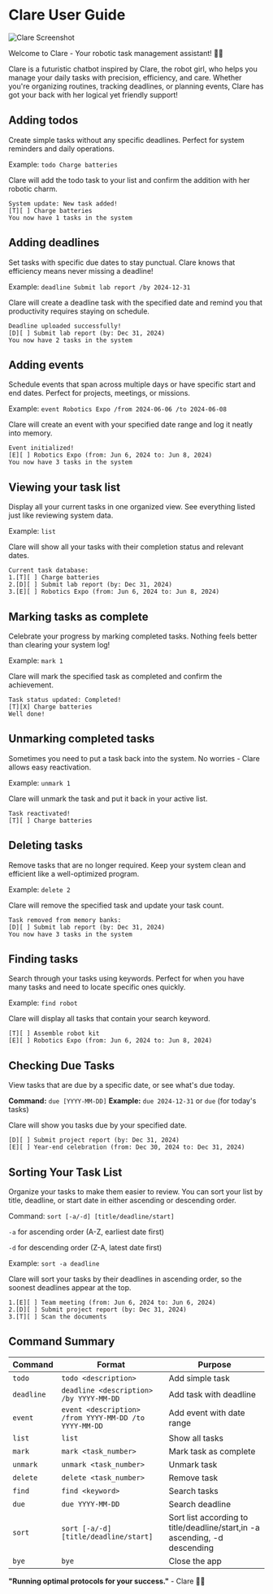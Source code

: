# Clare User Guide

![Clare Screenshot](Ui.png)

Welcome to Clare - Your robotic task management assistant! 🤖✨

Clare is a futuristic chatbot inspired by Clare, the robot girl, who helps you manage your daily tasks with precision, efficiency, and care. Whether you're organizing routines, tracking deadlines, or planning events, Clare has got your back with her logical yet friendly support!

## Adding todos

Create simple tasks without any specific deadlines. Perfect for system reminders and daily operations.

Example: `todo Charge batteries`

Clare will add the todo task to your list and confirm the addition with her robotic charm.

```
System update: New task added!
[T][ ] Charge batteries
You now have 1 tasks in the system
```

## Adding deadlines

Set tasks with specific due dates to stay punctual. Clare knows that efficiency means never missing a deadline!

Example: `deadline Submit lab report /by 2024-12-31`

Clare will create a deadline task with the specified date and remind you that productivity requires staying on schedule.

```
Deadline uploaded successfully!
[D][ ] Submit lab report (by: Dec 31, 2024)
You now have 2 tasks in the system
```

## Adding events

Schedule events that span across multiple days or have specific start and end dates. Perfect for projects, meetings, or missions.

Example: `event Robotics Expo /from 2024-06-06 /to 2024-06-08`

Clare will create an event with your specified date range and log it neatly into memory.


```
Event initialized!
[E][ ] Robotics Expo (from: Jun 6, 2024 to: Jun 8, 2024)
You now have 3 tasks in the system
```

## Viewing your task list

Display all your current tasks in one organized view. See everything listed just like reviewing system data.

Example: `list`

Clare will show all your tasks with their completion status and relevant dates.
```
Current task database:
1.[T][ ] Charge batteries
2.[D][ ] Submit lab report (by: Dec 31, 2024)
3.[E][ ] Robotics Expo (from: Jun 6, 2024 to: Jun 8, 2024)
```

## Marking tasks as complete

Celebrate your progress by marking completed tasks. Nothing feels better than clearing your system log!

Example: `mark 1`

Clare will mark the specified task as completed and confirm the achievement.
```
Task status updated: Completed!
[T][X] Charge batteries
Well done!
```

## Unmarking completed tasks

Sometimes you need to put a task back into the system. No worries - Clare allows easy reactivation.

Example: `unmark 1`

Clare will unmark the task and put it back in your active list.
```
Task reactivated!
[T][ ] Charge batteries
```
## Deleting tasks

Remove tasks that are no longer required. Keep your system clean and efficient like a well-optimized program.

Example: `delete 2`

Clare will remove the specified task and update your task count.
```
Task removed from memory banks:
[D][ ] Submit lab report (by: Dec 31, 2024)
You now have 3 tasks in the system
```

## Finding tasks

Search through your tasks using keywords. Perfect for when you have many tasks and need to locate specific ones quickly.

Example: `find robot`

Clare will display all tasks that contain your search keyword.
```
[T][ ] Assemble robot kit
[E][ ] Robotics Expo (from: Jun 6, 2024 to: Jun 8, 2024)
```

## Checking Due Tasks

View tasks that are due by a specific date, or see what's due today.

**Command:** `due [YYYY-MM-DD]`
**Example:** `due 2024-12-31` or `due` (for today's tasks)

Clare will show you tasks due by your specified date.

```
[D][ ] Submit project report (by: Dec 31, 2024)
[E][ ] Year-end celebration (from: Dec 30, 2024 to: Dec 31, 2024)
```

## Sorting Your Task List
Organize your tasks to make them easier to review. You can sort your list by title, deadline, or start date in either ascending or descending order.

Command: `sort [-a/-d] [title/deadline/start]`

`-a` for ascending order (A-Z, earliest date first)

`-d` for descending order (Z-A, latest date first)

Example: `sort -a deadline`

Clare will sort your tasks by their deadlines in ascending order, so the soonest deadlines appear at the top.
```
1.[E][ ] Team meeting (from: Jun 6, 2024 to: Jun 6, 2024)
2.[D][ ] Submit project report (by: Dec 31, 2024)
3.[T][ ] Scan the documents
```
## Command Summary

| Command    | Format                                                | Purpose                                                                    |
|------------|-------------------------------------------------------|----------------------------------------------------------------------------|
| `todo`     | `todo <description>`                                  | Add simple task                                                            |
| `deadline` | `deadline <description> /by YYYY-MM-DD`               | Add task with deadline                                                     |
| `event`    | `event <description> /from YYYY-MM-DD /to YYYY-MM-DD` | Add event with date range                                                  |
| `list`     | `list`                                                | Show all tasks                                                             |
| `mark`     | `mark <task_number>`                                  | Mark task as complete                                                      |
| `unmark`   | `unmark <task_number>`                                | Unmark task                                                                |
| `delete`   | `delete <task_number>`                                | Remove task                                                                |
| `find`     | `find <keyword>`                                      | Search tasks                                                               |
| `due`      | `due YYYY-MM-DD`                                      | Search deadline                                                            |
| `sort`     | `sort [-a/-d] [title/deadline/start]`                 | Sort list according to title/deadline/start,in -a ascending, -d descending |
| `bye`      | `bye`                                                 | Close the app                                                              |

**"Running optimal protocols for your success."** - Clare 🤖✨